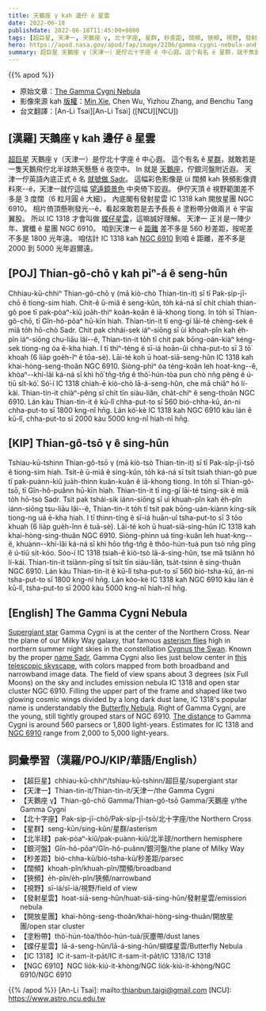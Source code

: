 ```yaml
---
title: 天鵝座 γ kah 邊仔 ê 星雲
date: 2022-06-18
publishdate: 2022-06-18T11:45:00+0800
tags: [超巨星, 天津一, 天鵝座 γ, 北十字座, 星群, 秒差距, 闊頻, 狹頻, 視野, 發射星雲, IC 1318, 開放星團, NGC 6910, 塗粉帶, 蝶仔星雲, 北半球, 銀河盤]
hero: https://apod.nasa.gov/apod/fap/image/2206/gamma-cygni-nebula-and-sadr1024.jpg
summary: 超巨星 天鵝座 γ（天津一）是佇北十字座 ê 中心遐。這个有名 ê 星群，就干焦是一隻天鵝飛佇北半球熱天懸懸 ê 夜空中。
---
```


{{% apod %}}

- 原始文章：[The Gamma Cygni Nebula](https://apod.nasa.gov/apod/ap220618.html)
- 影像來源 kah [版權][copyright]：[Min Xie](https://www.astrobin.com/users/mxcoppell/), Chen Wu, Yizhou Zhang, and Benchu Tang
- 台文翻譯：[An-Li Tsai][An-Li Tsai] ([NCU][NCU])

## [漢羅] 天鵝座 γ kah 邊仔 ê 星雲
[超巨星][Supergiant star] 天鵝座 γ（天津一）是佇北十字座 ê 中心遐。
這个有名 ê [星群][asterism flies]，就敢若是一隻天鵝飛佇北半球熱天懸懸 ê 夜空中。
In 就是 [天鵝座][Cygnus the Swan]，佇銀河盤附近遐。
天津一佇英語內底正式 ê 名 [就號做 Sadr][name Sadr]。
這幅彩色影像是 ùi 闊頻 kah 狹頻影像資料來--ê，天津一就佇這幅 [望遠鏡景色][this telescopic skyscape] 中央倚下跤遐。
伊佇天頂 ê 視野範圍差不多是 3 度闊（6 粒月圓 ê 大細）。
內底閣有發射星雲 IC 1318 kah 開放星團 NGC 6910。
相片倚頂懸咧發光--ê，看起來敢若是去予長長 ê 塗粉帶分做兩爿 ê 宇宙翼股。
所以 IC 1318 才會叫做 [蝶仔星雲][Butterfly Nebula]，這嘛誠好理解。
天津一 正爿是一陣少年、實櫼 ê 星團 NGC 6910。
咱到天津一 ê [距離][The distance] 差不多是 560 秒差距，按呢差不多是 1800 光年遠。
咱估計 IC 1318 kah [NGC 6910][NGC 6910] 到咱 ê 距離，差不多是 2000 到 5000 光年遐爾遠。

## [POJ] Thian-gô-chō γ kah piⁿ-á ê seng-hûn
Chhiau-kū-chhiⁿ Thian-gô-chō γ (mā kiò-chò Thian-tin-it) sī tī Pak-si̍p-jī-chō ê tiong-sim hiah.
Chit-ê ū-miâ ê seng-kûn, to̍h ká-ná sī chi̍t chiah thian-gô poe tī pak-pòaⁿ-kiû joa̍h-thiⁿ koân-koân ê iā-khong tiong.
In to̍h sī Thian-gô-chō, tī Gîn-hô-pôaⁿ hū-kīn hiah.
Thian-tin-it tī eng-gí lāi-té chèng-sek ê miâ to̍h hō-chò Sadr.
Chit pak chhái-sek iáⁿ-siōng sī ùi khoah-pîn kah e̍h-pîn iáⁿ-siōng chu-liāu lâi--ê, Thian-tin-it to̍h tī chit pak bōng-oán-kiàⁿ kéng-sek tiong-ng óa ē-kha hiah.
I tī thiⁿ-téng ê sī-iá hoān-ûi chha-put-to sī 3 tō͘ khoah (6 lia̍p goe̍h-îⁿ ê tōa-sè).
Lāi-té koh ū hoat-siā-seng-hûn IC 1318 kah khai-hòng-seng-thoân NGC 6910.
Siòng-phìⁿ óa téng-koân leh hoat-kng--ê, khòaⁿ--khí-lâi ká-ná sī khì hō͘ tn̂g-tn̂g ê thô͘-hún-tòa pun chò nn̄g pêng ê ú-tiū si̍t-kó͘.
Só͘-í IC 1318 chiah-ē kiò-chò Iā-á-seng-hûn, che mā chiâⁿ hó lí-kái.
Thian-tin-it chiàⁿ-pêng sī chi̍t tīn siàu-liân, cha̍t-chiⁿ ê seng-thoân NGC 6910.
Lán kàu Thian-tin-it ê kū-lî chha-put-to sī 560 bió-chha-kū, án-ni chha-put-to sī 1800 kng-nî hn̄g.
Lán kó͘-kè IC 1318 kah NGC 6910 kàu lán ê kū-lî, chha-put-to sī 2000 kàu 5000 kng-nî hiah-nī hn̄g.


## [KIP] Thian-gô-tsō γ ê sing-hûn
Tshiau-kū-tshinn Thian-gô-tsō γ (mā kiò-tsò Thian-tin-it) sī tī Pak-si̍p-jī-tsō ê tiong-sim hiah.
Tsit-ê ū-miâ ê sing-kûn, to̍h ká-ná sī tsi̍t tsiah thian-gô pue tī pak-puànn-kiû jua̍h-thinn kuân-kuân ê iā-khong tiong.
In to̍h sī Thian-gô-tsō, tī Gîn-hô-puânn hū-kīn hiah.
Thian-tin-it tī ing-gí lāi-té tsìng-sik ê miâ to̍h hō-tsò Sadr.
Tsit pak tshái-sik iánn-siōng sī uì khuah-pîn kah e̍h-pîn iánn-siōng tsu-liāu lâi--ê, Thian-tin-it to̍h tī tsit pak bōng-uán-kiànn kíng-sik tiong-ng uá ē-kha hiah.
I tī thinn-tíng ê sī-iá huān-uî tsha-put-to sī 3 tōo khuah (6 lia̍p gue̍h-înn ê tuā-sè).
Lāi-té koh ū huat-siā-sing-hûn IC 1318 kah khai-hòng-sing-thuân NGC 6910.
Siòng-phìnn uá tíng-kuân leh huat-kng--ê, khuànn--khí-lâi ká-ná sī khì hōo tn̂g-tn̂g ê thôo-hún-tuà pun tsò nn̄g pîng ê ú-tiū si̍t-kóo.
Sóo-í IC 1318 tsiah-ē kiò-tsò Iā-á-sing-hûn, tse mā tsiânn hó lí-kái.
Thian-tin-it tsiànn-pîng sī tsi̍t tīn siàu-liân, tsa̍t-tsinn ê sing-thuân NGC 6910.
Lán kàu Thian-tin-it ê kū-lî tsha-put-to sī 560 bió-tsha-kū, án-ni tsha-put-to sī 1800 kng-nî hn̄g.
Lán kóo-kè IC 1318 kah NGC 6910 kàu lán ê kū-lî, tsha-put-to sī 2000 kàu 5000 kng-nî hiah-nī hn̄g.

## [English] The Gamma Cygni Nebula
[Supergiant star][Supergiant star] Gamma Cygni is at the center of the Northern Cross.
Near the plane of our Milky Way galaxy, that famous [asterism flies][asterism flies] high in northern summer night skies in the constellation [Cygnus the Swan][Cygnus the Swan].
Known by the proper [name Sadr][name Sadr], Gamma Cygni also lies just below center in [this telescopic skyscape][this telescopic skyscape], with colors mapped from both broadband and narrowband image data.
The field of view spans about 3 degrees (six Full Moons) on the sky and includes emission nebula IC 1318 and open star cluster NGC 6910.
Filling the upper part of the frame and shaped like two glowing cosmic wings divided by a long dark dust lane, IC 1318's popular name is understandably the [Butterfly Nebula][Butterfly Nebula].
Right of Gamma Cygni, are the young, still tightly grouped stars of NGC 6910.
[The distance][The distance] to Gamma Cygni is around 560 parsecs or 1,800 light-years.
Estimates for IC 1318 and [NGC 6910][NGC 6910] range from 2,000 to 5,000 light-years.

## 詞彙學習（漢羅/POJ/KIP/華語/English）
- 【超巨星】chhiau-kū-chhiⁿ/tshiau-kū-tshinn/超巨星/supergiant star
- 【天津一】Thian-tin-it/Thian-tin-it/天津一/the Gamma Cygni
- 【天鵝座 γ】Thian-gô-chō Gamma/Thian-gô-tsō Gamma/天鵝座 γ/the Gamma Cygni
- 【北十字座】Pak-si̍p-jī-chō/Pak-si̍p-jī-tsō/北十字座/the Northern Cross
- 【星群】seng-kûn/sing-kûn/星群/asterism
- 【北半球】pak-pòaⁿ-kiû/pak-puànn-kiû/北半球/northern hemisphere
- 【銀河盤】Gîn-hô-pôaⁿ/Gîn-hô-puânn/銀河盤/the plane of Milky Way
- 【秒差距】bió-chha-kū/bió-tsha-kū/秒差距/parsec
- 【闊頻】khoah-pîn/khuah-pîn/闊頻/broadband
- 【狹頻】e̍h-pîn/e̍h-pîn/狹頻/narrowband
- 【視野】sī-iá/sī-iá/視野/field of view
- 【發射星雲】hoat-siā-seng-hûn/huat-siā-sing-hûn/發射星雲/emission nebula
- 【開放星團】khai-hòng-seng-thoân/khai-hòng-sing-thuân/開放星團/open star cluster
- 【塗粉帶】thô͘-hún-tòa/thôo-hún-tuà/灰塵帶/dust lanes
- 【蝶仔星雲】Iā-á-seng-hûn/Iā-á-sing-hûn/蝴蝶星雲/Butterfly Nebula
- 【IC 1318】IC it-sam-it-pa̍t/IC it-sam-it-pa̍t/IC 1318/IC 1318
- 【NGC 6910】NGC lio̍k-kiú-it-khòng/NGC lio̍k-kiú-it-khòng/NGC 6910/NGC 6910

{{% /apod %}}
[An-Li Tsai]: mailto:thianbun.taigi@gmail.com
[NCU]: https://www.astro.ncu.edu.tw

[copyright]: https://apod.nasa.gov/apod/fap/lib/about_apod.html#srapply

[Supergiant star]:https://en.wikipedia.org/wiki/Supergiant
[asterism flies]:http://maps.seds.org/Const/asterism.html
[Cygnus the Swan]:http://en.wikipedia.org/wiki/Cygnus_(constellation)
[name Sadr]:http://stars.astro.illinois.edu/sow/sadr.html
[this telescopic skyscape]:https://www.astrobin.com/u6s6si/
[Butterfly Nebula]:https://apod.nasa.gov/apod/ap210316.html
[The distance]:https://solarsystem.nasa.gov/news/1230/cosmic-distances/
[NGC 6910]:http://www.univie.ac.at/webda/cgi-bin/ocl_page.cgi?dirname=ngc6910
